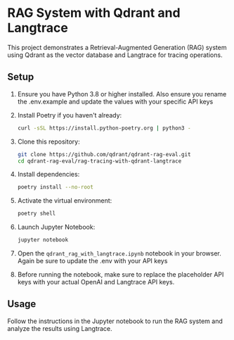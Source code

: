 # RAG System with Qdrant and Langtrace

This project demonstrates a Retrieval-Augmented Generation (RAG) system using Qdrant as the vector database and Langtrace for tracing operations.

## Setup

1. Ensure you have Python 3.8 or higher installed. Also ensure you rename the .env.example and update the values with your specific API keys

2. Install Poetry if you haven't already:

   ```bash
   curl -sSL https://install.python-poetry.org | python3 -
   ```

3. Clone this repository:

   ```bash
   git clone https://github.com/qdrant/qdrant-rag-eval.git
   cd qdrant-rag-eval/rag-tracing-with-qdrant-langtrace
   ```

4. Install dependencies:

   ```bash
   poetry install --no-root
   ```

5. Activate the virtual environment:

   ```bash
   poetry shell
   ```

6. Launch Jupyter Notebook:

   ```bash
   jupyter notebook
   ```

7. Open the `qdrant_rag_with_langtrace.ipynb` notebook in your browser. Again be sure to update the .env with your API keys

8. Before running the notebook, make sure to replace the placeholder API keys with your actual OpenAI and Langtrace API keys.

## Usage

Follow the instructions in the Jupyter notebook to run the RAG system and analyze the results using Langtrace.
